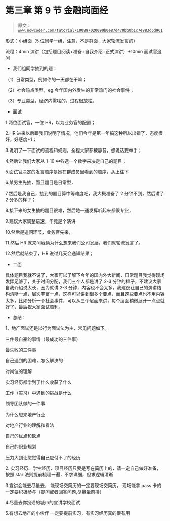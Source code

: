 # 第三章 第 9 节 金融岗面经

> 原文：[`www.nowcoder.com/tutorial/10089/020090b0e87d470bb0b1c7e883d6d961`](https://www.nowcoder.com/tutorial/10089/020090b0e87d470bb0b1c7e883d6d961)

形式：小组面（5 位同学一组，注意，不是群面，大家轮流发言的）

流程：4min 演讲（包括题目阅读+准备+自我介绍+正式演讲）+10min 面试官追问

*   我们组同学抽到的题：

（1）日常类型，例如你的一天都在干嘛；

（2）社会热点类型，eg.今年国内外发生的非常热门的社会事件；

（3）专业类型，经济内需啥的，过程很放松。

*   面试

1.两位面试官，一位 HR，以为业务官的配置；

2.HR 进来以后跟我们说明了情况，他们今年是第一年搞这种所以出错了，态度很好，好感度+1；

3.说明了一下面试的流程和规则，全程大家都被静音，想说话要举手；

4.然后让我们大家从 1-10 中各选一个数字来决定自己的题目；

5.面试官决定的发言顺序是她在群成员里看到的顺序，从上往下

6.某男生先抽，而且题目是日常型，

7.然后是我自己，抽到的题目算中等难度吧，我大概准备了 2 分钟不到，然后讲了 2 分多的样子；

8.接下来的女生抽的题目很难，然后她一通发挥听起来都很专业，

9.建议大家调整语速，毕竟是个演讲

10.然后是追问环节，业务官先来，

11.然后 HR 就来问我俩为什么想来我们公司发展，我们就轮流发言了。

12.然后就结束了，HR 说过几天会通知结果；

*   二面

具体题目我就不说了，大家可以了解下今年的国内外大新闻，日常题目我觉得现场发挥足够了，关于时间分配，我们三个人都是讲了 2-3 分钟的样子，不建议大家自我介绍说太长，因为就讲 2-3 分钟，内容也不会太多，我建议让自己的演讲结构清晰一点，层次丰富一点，这样可以讲到很多个要点，而且这些要点也不用内容太多，比如分析一个社会事件，可以从三个层面来讲，每个层面稍微展开一点点就好了，最后祝大家面试顺利。

*   总结：

1、地产面试还是以行为面试法为主，常见问题如下。

三件最自豪的事情（最成功的三件事）

最失败的三件事

自己遇到的困难，怎么解决的

对岗位的理解

实习经历都学到了什么收获了什么

工作（实习）中遇到的挑战是什么

领导团队做的一件事

为什么想来地产行业

对地产行业的理解和看法

自己的优点和缺点

自己的职业规划

压力大到让您觉得自己应付不了的经历

2\. 实习经历、学生经历、项目经历只要是写在简历上的，请一定自己做好准备，按照 star 法则提前梳理一遍，不求详细，但求逻辑清晰

3.宣讲会能去尽量去， 能现场交简历的一定要现场交简历，  现场能拿 pass 卡的一定要积极参与（提问或者回答问题,尽量坐前排） 

4.尽量去你投递的城市的宣讲学校面试

5.有想去地产的小伙伴 一定要提前实习，有实习经历真的很有用